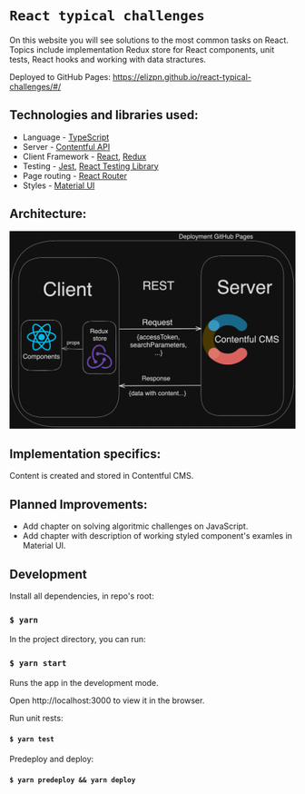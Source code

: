 # `React typical challenges`

On this website you will see solutions to the most common tasks on React. Topics include implementation Redux store for React components, unit tests, React hooks and working with data stractures.

Deployed to GitHub Pages: https://elizpn.github.io/react-typical-challenges/#/


## Technologies and libraries used: 

-  Language - [TypeScript](https://www.typescriptlang.org/)
-  Server - [Contentful API](https://www.contentful.com/)
-  Client Framework - [React](https://reactjs.org), [Redux](https://redux.js.org)
-  Testing - [Jest](https://jestjs.io), [React Testing Library](https://testing-library.com)
-  Page routing - [React Router](https://reactrouter.com/)
-  Styles - [Material UI](https://mui.com/) 

## Architecture: 
<img src="./ReadmeImages/ArchitectureDiagram.png" title="Architecture Diagram">
                                                                                                     




## Implementation specifics:
Content is created and stored in Contentful CMS.



## Planned Improvements: 
- Add chapter on solving algoritmic challenges on JavaScript.
- Add chapter with description of working styled component's examles in Material UI.


## Development

Install all dependencies, in repo's root:

### `$ yarn`

In the project directory, you can run:

### `$ yarn start`

Runs the app in the development mode.

Open http://localhost:3000 to view it in the browser.

Run unit rests:

#### `$ yarn test`

Predeploy and deploy:

#### `$ yarn predeploy && yarn deploy`
